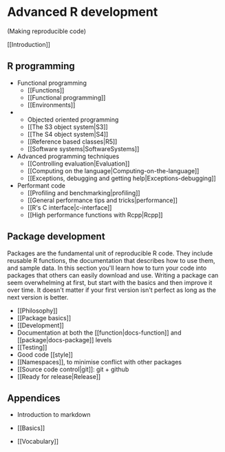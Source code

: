 # Advanced R development
(Making reproducible code)

[[Introduction]]

## R programming

* Functional programming
  * [[Functions]]
  * [[Functional programming]]
  * [[Environments]]
* * Objected oriented programming
  * [[The S3 object system|S3]]
  * [[The S4 object system|S4]]
  * [[Reference based classes|R5]]
  * [[Software systems|SoftwareSystems]]
* Advanced programming techniques
  * [[Controlling evaluation|Evaluation]]
  * [[Computing on the language|Computing-on-the-language]]
  * [[Exceptions, debugging and getting help|Exceptions-debugging]]
* Performant code
  * [[Profiling and benchmarking|profiling]]
  * [[General performance tips and tricks|performance]]
  * [[R's C interface|c-interface]]
  * [[High performance functions with Rcpp|Rcpp]]

## Package development

Packages are the fundamental unit of reproducible R code. They include reusable R functions, the documentation that describes how to use them, and sample data. In this section you'll learn how to turn your code into packages that others can easily download and use. Writing a package can seem overwhelming at first, but start with the basics and then improve it over time. It doesn't matter if your first version isn't perfect as long as the next version is better.

  * [[Philosophy]]
  * [[Package basics]]
  * [[Development]]
  * Documentation at both the [[function|docs-function]] and
    [[package|docs-package]] levels
  * [[Testing]]
  * Good code [[style]]
  * [[Namespaces]], to minimise conflict with other packages
  * [[Source code control|git]]: git + github
  * [[Ready for release|Release]]

## Appendices

* Introduction to markdown
* [[Basics]]
* [[Vocabulary]]

  [lang-def]:http://cran.r-project.org/doc/manuals/R-lang.html
  [r-ext]:http://cran.r-project.org/doc/manuals/R-exts.html
